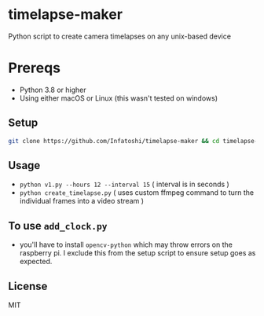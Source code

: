 # timelapse-maker

Python script to create camera timelapses on any unix-based device

# Prereqs
- Python 3.8 or higher
- Using either macOS or Linux (this wasn't tested on windows)

## Setup
```bash
git clone https://github.com/Infatoshi/timelapse-maker && cd timelapse-maker && chmod +x setup.sh && ./setup.sh
```

## Usage

- `python v1.py --hours 12 --interval 15` ( interval is in seconds )
- `python create_timelapse.py` ( uses custom ffmpeg command to turn the individual frames into a video stream )

## To use `add_clock.py`
- you'll have to install `opencv-python` which may throw errors on the raspberry pi. I exclude this from the setup script to ensure setup goes as expected.

## License

MIT

